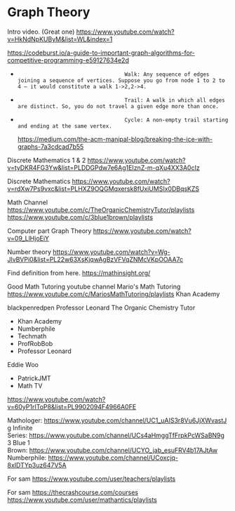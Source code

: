 # Graph Theory

Intro video. (Great one) https://www.youtube.com/watch?v=HkNdNpKUByM&list=WL&index=1

https://codeburst.io/a-guide-to-important-graph-algorithms-for-competitive-programming-e59127634e2d

-                                   	Walk: Any sequence of edges joining a sequence of vertices. Suppose you go from node 1 to 2 to 4 — it would constitute a walk 1->2,2->4.
-                                   	Trail: A walk in which all edges are distinct. So, you do not travel a given edge more than once.
-                                   	Cycle: A non-empty trail starting and ending at the same vertex.
    https://medium.com/the-acm-manipal-blog/breaking-the-ice-with-graphs-7a3cdcad7b55

Discrete Mathematics 1 & 2 https://www.youtube.com/watch?v=tyDKR4FG3Yw&list=PLDDGPdw7e6Ag1EIznZ-m-qXu4XX3A0cIz

Discrete Mathematics
https://www.youtube.com/watch?v=rdXw7Ps9vxc&list=PLHXZ9OQGMqxersk8fUxiUMSIx0DBqsKZS

Math Channel
https://www.youtube.com/c/TheOrganicChemistryTutor/playlists
https://www.youtube.com/c/3blue1brown/playlists

Computer part
Graph Theory
https://www.youtube.com/watch?v=09_LlHjoEiY

Number theory
https://www.youtube.com/watch?v=Wg-JlvBVPi0&list=PL22w63XsKjqwAgBzVFVqZNMcVKpOOAA7c

Find definition from here. https://mathinsight.org/

Good Math Tutoring youtube channel
Mario's Math Tutoring https://www.youtube.com/c/MariosMathTutoring/playlists
Khan Academy

blackpenredpen
Professor Leonard
The Organic Chemistry Tutor

-   Khan Academy
-   Numberphile
-   Techmath
-   ProfRobBob
-   Professor Leonard

Eddie Woo

-   PatrickJMT
-   Math TV

https://www.youtube.com/watch?v=60yP1rIToP8&list=PL9902094F4966A0FE

Mathologer: https://www.youtube.com/channel/UC1_uAIS3r8Vu6JjXWvastJg
Infinite Series: https://www.youtube.com/channel/UCs4aHmggTfFrpkPcWSaBN9g
3 Blue 1 Brown: https://www.youtube.com/channel/UCYO_jab_esuFRV4b17AJtAw
Numberphile: https://www.youtube.com/channel/UCoxcjq-8xIDTYp3uz647V5A

For sam
https://www.youtube.com/user/teachers/playlists

For sam
https://thecrashcourse.com/courses
https://www.youtube.com/user/mathantics/playlists
